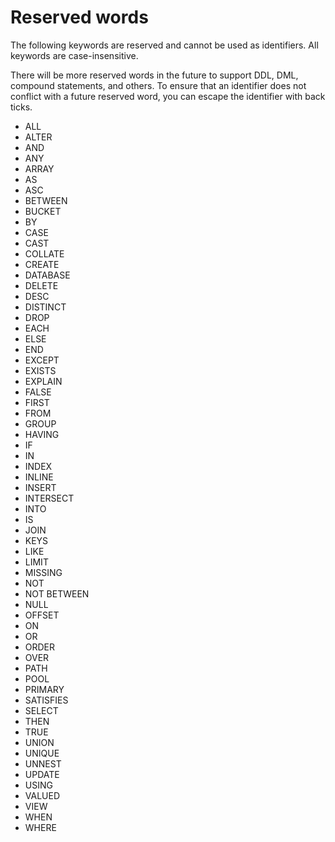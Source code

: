 <a id="reserved-words"></a>
# Reserved words

The following keywords are reserved and cannot be used as identifiers. All keywords are case-insensitive.

There will be more reserved words in the future to support DDL, DML, compound statements, and others. To ensure that an identifier does not conflict with a future reserved word, you can escape the identifier with back ticks.

- ALL
- ALTER
- AND
- ANY
- ARRAY
- AS
- ASC
- BETWEEN
- BUCKET
- BY
- CASE
- CAST
- COLLATE
- CREATE
- DATABASE
- DELETE
- DESC
- DISTINCT
- DROP
- EACH
- ELSE
- END
- EXCEPT
- EXISTS
- EXPLAIN
- FALSE
- FIRST
- FROM
- GROUP
- HAVING
- IF
- IN
- INDEX
- INLINE
- INSERT
- INTERSECT
- INTO
- IS
- JOIN
- KEYS
- LIKE
- LIMIT
- MISSING
- NOT
- NOT BETWEEN
- NULL
- OFFSET
- ON
- OR
- ORDER
- OVER
- PATH
- POOL
- PRIMARY
- SATISFIES
- SELECT
- THEN
- TRUE
- UNION
- UNIQUE
- UNNEST
- UPDATE
- USING
- VALUED
- VIEW
- WHEN
- WHERE

